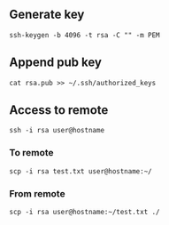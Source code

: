 ## Generate key

```
ssh-keygen -b 4096 -t rsa -C "" -m PEM
```

## Append pub key 

```
cat rsa.pub >> ~/.ssh/authorized_keys
```

## Access to remote

```
ssh -i rsa user@hostname
```

### To remote

```
scp -i rsa test.txt user@hostname:~/
```

### From remote

```
scp -i rsa user@hostname:~/test.txt ./
```
